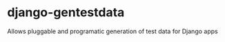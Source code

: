 django-gentestdata
==================

Allows pluggable and programatic generation of test data for Django apps
